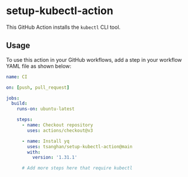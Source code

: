 # setup-kubectl-action

This GitHub Action installs the `kubectl` CLI tool.

## Usage

To use this action in your GitHub workflows, add a step in your workflow YAML file as shown below:

```yaml
name: CI

on: [push, pull_request]

jobs:
  build:
    runs-on: ubuntu-latest

    steps:
      - name: Checkout repository
        uses: actions/checkout@v3

      - name: Install yq
        uses: tsanghan/setup-kubectl-action@main
        with:
          version: '1.31.1'

      # Add more steps here that require kubectl